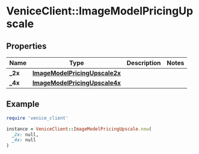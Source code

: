 # VeniceClient::ImageModelPricingUpscale

## Properties

| Name | Type | Description | Notes |
| ---- | ---- | ----------- | ----- |
| **_2x** | [**ImageModelPricingUpscale2x**](ImageModelPricingUpscale2x.md) |  |  |
| **_4x** | [**ImageModelPricingUpscale4x**](ImageModelPricingUpscale4x.md) |  |  |

## Example

```ruby
require 'venice_client'

instance = VeniceClient::ImageModelPricingUpscale.new(
  _2x: null,
  _4x: null
)
```

